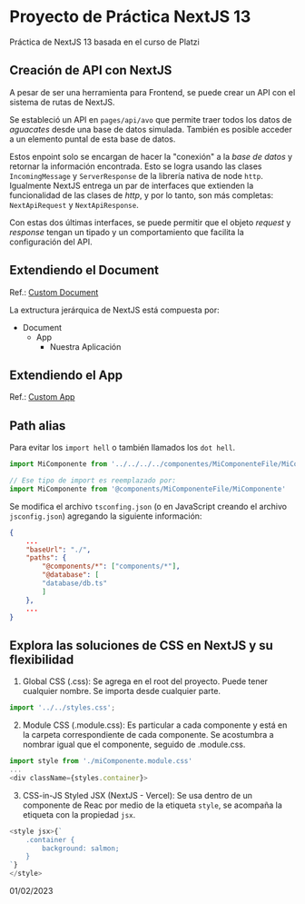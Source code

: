 # Proyecto de Práctica NextJS 13
Práctica de NextJS 13 basada en el curso de Platzi

## Creación de API con NextJS
A pesar de ser una herramienta para Frontend, se puede crear un API con el sistema de rutas de NextJS.

Se estableció un API en `pages/api/avo` que permite traer todos los datos de _aguacates_ desde una base de datos simulada. También es posible acceder a un elemento puntal de esta base de datos. 

Estos enpoint solo se encargan de hacer la "conexión" a la _base de datos_ y retornar la información encontrada. Esto se logra usando las clases `IncomingMessage` y `ServerResponse` de la librería nativa de node `http`. Igualmente NextJS entrega un par de interfaces que extienden la funcionalidad de las clases de _http_, y por lo tanto, son más completas:  `NextApiRequest` y `NextApiResponse`.

Con estas dos últimas interfaces, se puede permitir que el objeto _request_ y _response_ tengan un tipado y un comportamiento que facilita la configuración del API.

## Extendiendo el Document 
Ref.: [Custom Document](https://nextjs.org/docs/advanced-features/custom-document)

La extructura jerárquica de NextJS está compuesta por:
- Document
    - App
        - Nuestra Aplicación

## Extendiendo el App
Ref.: [Custom App](https://nextjs.org/docs/advanced-features/custom-app)

## Path alias
Para evitar los `import hell` o también llamados los `dot hell`.
```javascript
import MiComponente from '../../../../componentes/MiComponenteFile/MiComponente'

// Ese tipo de import es reemplazado por:
import MiComponente from '@components/MiComponenteFile/MiComponente'
```

Se modifica el archivo `tsconfing.json` (o en JavaScript creando el archivo `jsconfig.json`) agregando la siguiente información:
```json
{
    ...
    "baseUrl": "./", 
    "paths": {
        "@components/*": ["components/*"],
        "@database": [
        "database/db.ts"
        ]
    },
    ...
}
```

## Explora las soluciones de CSS en NextJS y su flexibilidad
1. Global CSS (.css): Se agrega en el root del proyecto. Puede tener cualquier nombre. Se importa desde cualquier parte.
```javascript
import '../../styles.css';
```

2. Module CSS (.module.css): Es particular a cada componente y está en la carpeta correspondiente de cada componente. Se acostumbra a nombrar igual que el componente, seguido de .module.css.
```javascript
import style from './miComponente.module.css'
...
<div className={styles.container}>

```

3. CSS-in-JS Styled JSX (NextJS - Vercel): Se usa dentro de un componente de Reac por medio de la etiqueta `style`, se acompaña la etiqueta con la propiedad `jsx`.
```javascript
<style jsx>{` 
    .container {
        background: salmon;
    }
`}
</style>
```

01/02/2023
